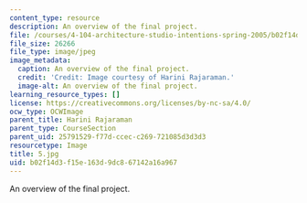 ```yaml
---
content_type: resource
description: An overview of the final project.
file: /courses/4-104-architecture-studio-intentions-spring-2005/b02f14d3f15e163d9dc867142a16a967_5.jpg
file_size: 26266
file_type: image/jpeg
image_metadata:
  caption: An overview of the final project.
  credit: 'Credit: Image courtesy of Harini Rajaraman.'
  image-alt: An overview of the final project.
learning_resource_types: []
license: https://creativecommons.org/licenses/by-nc-sa/4.0/
ocw_type: OCWImage
parent_title: Harini Rajaraman
parent_type: CourseSection
parent_uid: 25791529-f77d-ccec-c269-721085d3d3d3
resourcetype: Image
title: 5.jpg
uid: b02f14d3-f15e-163d-9dc8-67142a16a967
---
```

An overview of the final project.